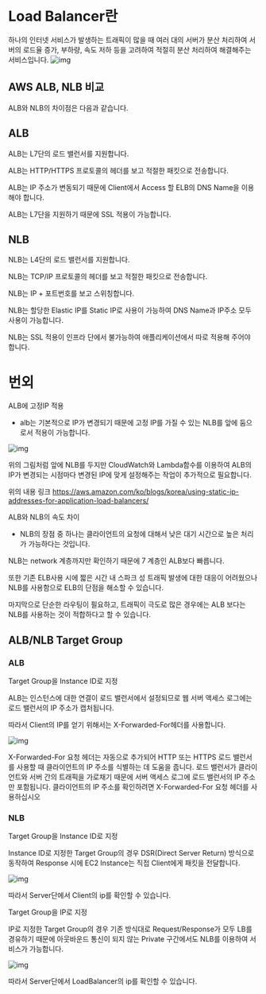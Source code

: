 # Load Balancer란

하나의 인터넷 서비스가 발생하는 트래픽이 많을 때 여러 대의 서버가 분산 처리하여 서버의 로드율 증가, 부하량, 속도 저하 등을 고려하여 적절히 분산 처리하여 해결해주는 서비스입니다.
![img](https://img1.daumcdn.net/thumb/R1280x0/?scode=mtistory2&fname=https%3A%2F%2Fblog.kakaocdn.net%2Fdn%2FbYQhca%2Fbtq5NHgpXM9%2Fu7rf6EZ0LudXUb9paMfuVk%2Fimg.png)

## AWS ALB, NLB 비교

ALB와 NLB의 차이점은 다음과 같습니다.


## ALB

ALB는 L7단의 로드 밸런서를 지원합니다.

ALB는 HTTP/HTTPS 프로토콜의 헤더를 보고 적절한 패킷으로 전송합니다.


ALB는 IP 주소가 변동되기 때문에 Client에서 Access 할 ELB의 DNS Name을 이용해야 합니다.

ALB는 L7단을 지원하기 때문에 SSL 적용이 가능합니다.
## NLB

NLB는 L4단의 로드 밸런서를 지원합니다.

NLB는 TCP/IP 프로토콜의 헤더를 보고 적절한 패킷으로 전송합니다.

NLB는 IP + 포트번호를 보고 스위칭합니다.

NLB는 할당한 Elastic IP를 Static IP로 사용이 가능하여 DNS Name과 IP주소 모두 사용이 가능합니다.

NLB는 SSL 적용이 인프라 단에서 불가능하여 애플리케이션에서 따로 적용해 주어야 합니다.
 

# 번외

ALB에 고정IP 적용
- alb는 기본적으로 IP가 변경되기 때문에 고정 IP를 가질 수 있는 NLB를 앞에 둠으로서 적용이 가능합니다.

![img](https://img1.daumcdn.net/thumb/R1280x0/?scode=mtistory2&fname=https%3A%2F%2Fblog.kakaocdn.net%2Fdn%2FA09kA%2Fbtq5NcAQNiS%2FatKfa5af6lVij3kcxvFWd1%2Fimg.png)

위의 그림처럼 앞에 NLB를 두지만 CloudWatch와 Lambda함수를 이용하여 ALB의 IP가 변경되는 시점마다 변경된 IP에 맞게 설정해주는 작업이 추가적으로 필요합니다.

위의 내용 링크
https://aws.amazon.com/ko/blogs/korea/using-static-ip-addresses-for-application-load-balancers/


ALB와 NLB의 속도 차이
- NLB의 장점 중 하나는 클라이언트의 요청에 대해서 낮은 대기 시간으로 높은 처리가 가능하다는 것입니다.

NLB는 network 계층까지만 확인하기 때문에 7 계층인 ALB보다 빠릅니다.

또한 기존 ELB사용 시에 짧은 시간 내 스파크 성 트래픽 발생에 대한 대응이 어려웠으나 NLB를 사용함으로 ELB의 단점을 해소할 수 있습니다.

마지막으로 단순한 라우팅이 필요하고, 트래픽이 극도로 많은 경우에는 ALB 보다는 NLB를 사용하는 것이 적합하다고 할 수 있습니다.


 

## ALB/NLB Target Group

### ALB

Target Group을 Instance ID로 지정

ALB는 인스턴스에 대한 연결이 로드 밸런서에서 설정되므로 웹 서버 액세스 로그에는 로드 밸런서의 IP 주소가 캡처됩니다. 

따라서 Client의 IP를 얻기 위해서는 X-Forwarded-For헤더를 사용합니다.

![img](https://img1.daumcdn.net/thumb/R1280x0/?scode=mtistory2&fname=https%3A%2F%2Fblog.kakaocdn.net%2Fdn%2FbvYe0K%2Fbtq5FVgNtM6%2FQJCQtd4ACHBzCv3afQHTf0%2Fimg.png)

X-Forwarded-For 요청 헤더는 자동으로 추가되어 HTTP 또는 HTTPS 로드 밸런서를 사용할 때 클라이언트의 IP 주소를 식별하는 데 도움을 줍니다. 로드 밸런서가 클라이언트와 서버 간의 트래픽을 가로채기 때문에 서버 액세스 로그에 로드 밸런서의 IP 주소만 포함됩니다. 클라이언트의 IP 주소를 확인하려면 X-Forwarded-For 요청 헤더를 사용하십시오


### NLB

Target Group을 Instance ID로 지정

Instance ID로 지정한 Target Group의 경우 DSR(Direct Server Return) 방식으로 동작하여 Response 시에 EC2 Instance는 직접 Client에게 패킷을 전달합니다.

![img](https://img1.daumcdn.net/thumb/R1280x0/?scode=mtistory2&fname=https%3A%2F%2Fblog.kakaocdn.net%2Fdn%2FcknkqA%2Fbtq5KQMrZv6%2Fzvur3skutK0LakeA5IkHL1%2Fimg.png)

따라서 Server단에서 Client의 ip를 확인할 수 있습니다.


Target Group을 IP로 지정

IP로 지정한 Target Group의 경우 기존 방식대로 Request/Response가 모두 LB를 경유하기 때문에 아웃바운드 통신이 되지 않는 Private 구간에서도 NLB를 이용하여 서비스가 가능합니다.


![img](https://img1.daumcdn.net/thumb/R1280x0/?scode=mtistory2&fname=https%3A%2F%2Fblog.kakaocdn.net%2Fdn%2FcFpAZ8%2Fbtq5L44lYcu%2FvIGZj1Y0jffczwkEYGmqa1%2Fimg.png)

따라서 Server단에서 LoadBalancer의 ip를 확인할 수 있습니다.

 


